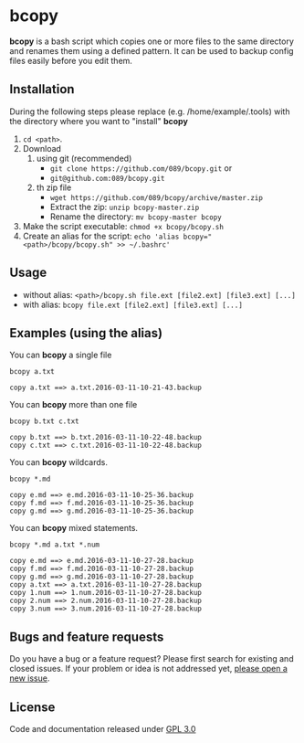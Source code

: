 # bcopy

**bcopy** is a bash script which copies one or more files to the same directory and renames them using a defined pattern. It can be used to backup config files easily before you edit them. 

## Installation

During the following steps please replace <path> (e.g. /home/example/.tools) with the directory where you want to "install" **bcopy**

1. `cd <path>`.
1. Download 
	1. using git (recommended)
		- `git clone https://github.com/089/bcopy.git` or 
		- `git@github.com:089/bcopy.git` 
	1. th zip file
		- `wget https://github.com/089/bcopy/archive/master.zip`  
		- Extract the zip: `unzip bcopy-master.zip`
		- Rename the directory: `mv bcopy-master bcopy`
1. Make the script executable: `chmod +x bcopy/bcopy.sh`
1. Create an alias for the script: `echo 'alias bcopy="<path>/bcopy/bcopy.sh" >> ~/.bashrc'`

## Usage
- without alias: `<path>/bcopy.sh file.ext [file2.ext] [file3.ext] [...]`
- with alias: `bcopy file.ext [file2.ext] [file3.ext] [...]`

## Examples (using the alias)
You can **bcopy** a single file
```
bcopy a.txt 

copy a.txt ==> a.txt.2016-03-11-10-21-43.backup

```

You can **bcopy** more than one file
```
bcopy b.txt c.txt 

copy b.txt ==> b.txt.2016-03-11-10-22-48.backup
copy c.txt ==> c.txt.2016-03-11-10-22-48.backup

```

You can **bcopy** wildcards. 
```
bcopy *.md

copy e.md ==> e.md.2016-03-11-10-25-36.backup
copy f.md ==> f.md.2016-03-11-10-25-36.backup
copy g.md ==> g.md.2016-03-11-10-25-36.backup

```

You can **bcopy** mixed statements.
```
bcopy *.md a.txt *.num

copy e.md ==> e.md.2016-03-11-10-27-28.backup
copy f.md ==> f.md.2016-03-11-10-27-28.backup
copy g.md ==> g.md.2016-03-11-10-27-28.backup
copy a.txt ==> a.txt.2016-03-11-10-27-28.backup
copy 1.num ==> 1.num.2016-03-11-10-27-28.backup
copy 2.num ==> 2.num.2016-03-11-10-27-28.backup
copy 3.num ==> 3.num.2016-03-11-10-27-28.backup

```

## Bugs and feature requests
Do you have a bug or a feature request? Please first search for existing and closed issues. If your problem or idea is not addressed yet, [please open a new issue](https://github.com/089/bcopy/issues/new).

## License
Code and documentation released under [GPL 3.0](https://github.com/089/bcopy/blob/master/LICENSE)
